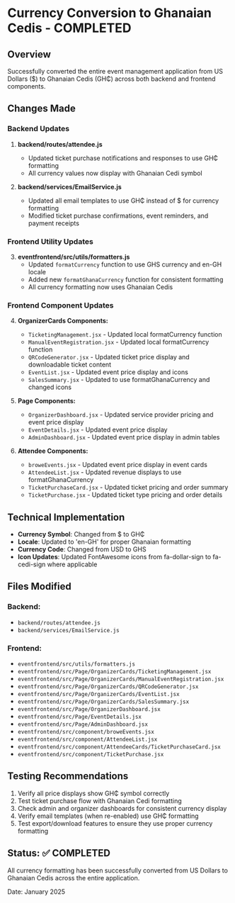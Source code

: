 # Currency Conversion to Ghanaian Cedis - COMPLETED

## Overview
Successfully converted the entire event management application from US Dollars ($) to Ghanaian Cedis (GH₵) across both backend and frontend components.

## Changes Made

### Backend Updates
1. **backend/routes/attendee.js**
   - Updated ticket purchase notifications and responses to use GH₵ formatting
   - All currency values now display with Ghanaian Cedi symbol

2. **backend/services/EmailService.js**
   - Updated all email templates to use GH₵ instead of $ for currency formatting
   - Modified ticket purchase confirmations, event reminders, and payment receipts

### Frontend Utility Updates
3. **eventfrontend/src/utils/formatters.js**
   - Updated `formatCurrency` function to use GHS currency and en-GH locale
   - Added new `formatGhanaCurrency` function for consistent formatting
   - All currency formatting now uses Ghanaian Cedis

### Frontend Component Updates
4. **OrganizerCards Components:**
   - `TicketingManagement.jsx` - Updated local formatCurrency function
   - `ManualEventRegistration.jsx` - Updated local formatCurrency function
   - `QRCodeGenerator.jsx` - Updated ticket price display and downloadable ticket content
   - `EventList.jsx` - Updated event price display and icons
   - `SalesSummary.jsx` - Updated to use formatGhanaCurrency and changed icons

5. **Page Components:**
   - `OrganizerDashboard.jsx` - Updated service provider pricing and event price display
   - `EventDetails.jsx` - Updated event price display
   - `AdminDashboard.jsx` - Updated event price display in admin tables

6. **Attendee Components:**
   - `broweEvents.jsx` - Updated event price display in event cards
   - `AttendeeList.jsx` - Updated revenue displays to use formatGhanaCurrency
   - `TicketPurchaseCard.jsx` - Updated ticket pricing and order summary
   - `TicketPurchase.jsx` - Updated ticket type pricing and order details

## Technical Implementation
- **Currency Symbol**: Changed from $ to GH₵
- **Locale**: Updated to 'en-GH' for proper Ghanaian formatting
- **Currency Code**: Changed from USD to GHS
- **Icon Updates**: Updated FontAwesome icons from fa-dollar-sign to fa-cedi-sign where applicable

## Files Modified
### Backend:
- `backend/routes/attendee.js`
- `backend/services/EmailService.js`

### Frontend:
- `eventfrontend/src/utils/formatters.js`
- `eventfrontend/src/Page/OrganizerCards/TicketingManagement.jsx`
- `eventfrontend/src/Page/OrganizerCards/ManualEventRegistration.jsx`
- `eventfrontend/src/Page/OrganizerCards/QRCodeGenerator.jsx`
- `eventfrontend/src/Page/OrganizerCards/EventList.jsx`
- `eventfrontend/src/Page/OrganizerCards/SalesSummary.jsx`
- `eventfrontend/src/Page/OrganizerDashboard.jsx`
- `eventfrontend/src/Page/EventDetails.jsx`
- `eventfrontend/src/Page/AdminDashboard.jsx`
- `eventfrontend/src/component/broweEvents.jsx`
- `eventfrontend/src/component/AttendeeList.jsx`
- `eventfrontend/src/component/AttendeeCards/TicketPurchaseCard.jsx`
- `eventfrontend/src/component/TicketPurchase.jsx`

## Testing Recommendations
1. Verify all price displays show GH₵ symbol correctly
2. Test ticket purchase flow with Ghanaian Cedi formatting
3. Check admin and organizer dashboards for consistent currency display
4. Verify email templates (when re-enabled) use GH₵ formatting
5. Test export/download features to ensure they use proper currency formatting

## Status: ✅ COMPLETED
All currency formatting has been successfully converted from US Dollars to Ghanaian Cedis across the entire application.

Date: January 2025
